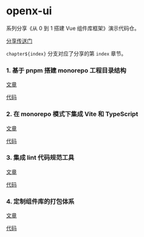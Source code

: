 # openx-ui

系列分享《从 0 到 1 搭建 Vue 组件库框架》演示代码仓。

[分享传送门](https://juejin.cn/post/7254341178258505788)

`chapter${index}` 分支对应了分享的第 `index` 章节。

### 1. 基于 pnpm 搭建 monorepo 工程目录结构

[文章](https://juejin.cn/post/7254369672823586873)

[代码](https://github.com/gkn1234/openx-ui/tree/chapter01)

### 2. 在 monorepo 模式下集成 Vite 和 TypeScript

[文章](https://juejin.cn/post/7257519248053436473)

[代码](https://github.com/gkn1234/openx-ui/tree/chapter02)

### 3. 集成 lint 代码规范工具

[文章](https://juejin.cn/post/7260499321983336509)

[代码](https://github.com/gkn1234/openx-ui/tree/chapter03)

### 4. 定制组件库的打包体系

[文章](https://juejin.cn/post/7263829911398449208)

[代码](https://github.com/gkn1234/openx-ui/tree/chapter04)
